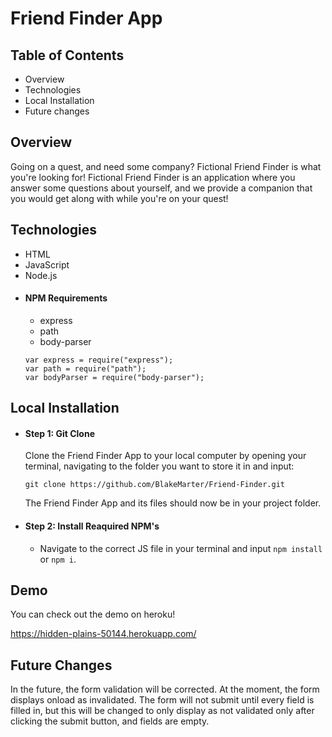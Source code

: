 # __Friend Finder App__

## __Table of Contents__
* Overview
* Technologies
* Local Installation
* Future changes

## __Overview__
  Going on a quest, and need some company? Fictional Friend Finder is what you're looking for! Fictional Friend Finder is an application where you answer some questions about yourself, and we provide a companion that you would get along with while you're on your quest!

## __Technologies__
* HTML
* JavaScript
* Node.js
* #### __NPM Requirements__
  - express
  - path
  - body-parser
   ```
   var express = require("express");
   var path = require("path");
   var bodyParser = require("body-parser");
   ```

## __Local Installation__
* #### __Step 1: Git Clone__
    Clone the Friend Finder App to your local computer by opening your terminal, navigating to the folder you want to store it in and input:
    ```
    git clone https://github.com/BlakeMarter/Friend-Finder.git
    ```
    The Friend Finder App and its files should now be in your project folder.


 * #### __Step 2: Install Reaquired NPM's__
  
      - Navigate to the correct JS file in your terminal and input `npm install` or `npm i`.

## __Demo__

You can check out the demo on heroku!

https://hidden-plains-50144.herokuapp.com/


## __Future Changes__

In the future, the form validation will be corrected. At the moment, the form displays onload as invalidated. The form will not submit until every field is filled in, but this will be changed to only display as not validated only after clicking the submit button, and fields are empty.